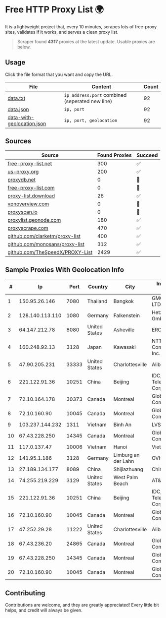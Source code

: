 
# Free HTTP Proxy List 🌍

It is a lightweight project that, every 10 minutes, scrapes lots of free-proxy sites, validates if it works, and serves a clean proxy list.


> Scraper found **4317** proxies at the latest update. Usable proxies are below.

## Usage

Click the file format that you want and copy the URL.


|File|Content|Count|
|----|-------|-----|
|[data.txt](https://raw.githubusercontent.com/themiralay/Proxy-List-World/master/data.txt)|`ip_address:port` combined (seperated new line)|92|
|[data.json](https://raw.githubusercontent.com/themiralay/Proxy-List-World/master/data.json)|`ip, port`|92|
|[data-with-geolocation.json](https://raw.githubusercontent.com/themiralay/Proxy-List-World/master/data-with-geolocation.json)|`ip, port, geolocation`|92|

## Sources

|Source|Found Proxies|Succeed|
|------|-------------|-------|
|[free-proxy-list.net](https://free-proxy-list.net)|300|✅|
|[us-proxy.org](https://www.us-proxy.org)|200|✅|
|[proxydb.net](http://proxydb.net)|0|🚫|
|[free-proxy-list.com](https://free-proxy-list.com/?page=&port=&type%5B%5D=http&type%5B%5D=https&up_time=0&search=Search)|0|🚫|
|[proxy-list.download](https://www.proxy-list.download/HTTP)|26|✅|
|[vpnoverview.com](https://vpnoverview.com/privacy/anonymous-browsing/free-proxy-servers)|0|🚫|
|[proxyscan.io](https://www.proxyscan.io)|0|🚫|
|[proxylist.geonode.com](https://proxylist.geonode.com/api/proxy-list?limit=300&page=1&sort_by=lastChecked&sort_type=desc&protocols=http,https)|180|✅|
|[proxyscrape.com](https://api.proxyscrape.com/v2/?request=displayproxies&protocol=http&timeout=10000&country=all&ssl=all&anonymity=all)|470|✅|
|[github.com/clarketm/proxy-list](https://raw.githubusercontent.com/clarketm/proxy-list/master/proxy-list-raw.txt)|400|✅|
|[github.com/monosans/proxy-list](https://raw.githubusercontent.com/monosans/proxy-list/main/proxies/http.txt)|312|✅|
|[github.com/TheSpeedX/PROXY-List](https://raw.githubusercontent.com/TheSpeedX/PROXY-List/master/http.txt)|2429|✅|


## Sample Proxies With Geolocation Info

|#|Ip|Port|Country|City|Internet Service Provider|
|-|--|----|-------|----|-------------------------|
|1|150.95.26.146|7080|Thailand|Bangkok|GMO-Z.COM PTE. LTD.|
|2|128.140.113.110|1080|Germany|Falkenstein|Hetzner Online GmbH|
|3|64.147.212.78|8080|United States|Asheville|ERC Broadband|
|4|160.248.92.13|3128|Japan|Kawasaki|NTT PC Communications, Inc.|
|5|47.90.205.231|33333|United States|Charlottesville|Alibaba.com LLC|
|6|221.122.91.36|10251|China|Beijing|IDC, China Telecommunications Corporation|
|7|72.10.164.178|30373|Canada|Montreal|GloboTech Communications|
|8|72.10.160.90|10045|Canada|Montreal|GloboTech Communications|
|9|103.237.144.232|1311|Vietnam|Bình An|LVSOFT|
|10|67.43.228.250|14345|Canada|Montreal|GloboTech Communications|
|11|117.0.137.47|10006|Vietnam|Hanoi|Viettel Group|
|12|141.95.1.186|3128|Germany|Limburg an der Lahn|OVH SAS|
|13|27.189.134.177|8089|China|Shijiazhuang|Chinanet|
|14|74.255.219.229|3129|United States|West Palm Beach|AT&T Corp.|
|15|221.122.91.36|10251|China|Beijing|IDC, China Telecommunications Corporation|
|16|72.10.160.90|10045|Canada|Montreal|GloboTech Communications|
|17|47.252.29.28|11222|United States|Charlottesville|Alibaba.com LLC|
|18|67.43.236.20|24865|Canada|Montreal|GloboTech Communications|
|19|67.43.228.250|14345|Canada|Montreal|GloboTech Communications|
|20|72.10.160.90|10045|Canada|Montreal|GloboTech Communications|



## Contributing

Contributions are welcome, and they are greatly appreciated! Every
little bit helps, and credit will always be given.

